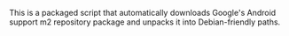 This is a packaged script that automatically downloads Google's Android support m2 repository package and unpacks it into Debian-friendly paths.
